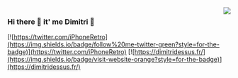 <img align='right' src="https://github-readme-stats.vercel.app/api?username=istornz&show_icons=true&theme=dracula">

### Hi there 👋 it' me Dimitri 🐧

[![https://twitter.com/iPhoneRetro](https://img.shields.io/badge/follow%20me-twitter-green?style=for-the-badge)](https://twitter.com/iPhoneRetro)
[![https://dimitridessus.fr/](https://img.shields.io/badge/visit-website-orange?style=for-the-badge)](https://dimitridessus.fr/)

<!--
**istornz/istornz** is a ✨ _special_ ✨ repository because its `README.md` (this file) appears on your GitHub profile.

Here are some ideas to get you started:

- 🔭 I’m currently working on ...
- 🌱 I’m currently learning ...
- 👯 I’m looking to collaborate on ...
- 🤔 I’m looking for help with ...
- 💬 Ask me about ...
- 📫 How to reach me: ...
- 😄 Pronouns: ...
- ⚡ Fun fact: ...
-->
